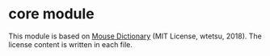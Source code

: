 # core module

This module is based on [Mouse Dictionary](https://github.com/wtetsu/mouse-dictionary/) (MIT License, wtetsu, 2018).
The license content is written in each file.
